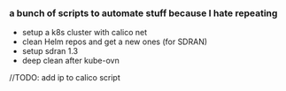 ### a bunch of scripts to automate stuff because I hate repeating 
- setup a k8s cluster with calico net 
- clean Helm repos and get a new ones (for SDRAN)
- setup sdran 1.3
- deep clean after kube-ovn


//TODO: add ip to calico script
